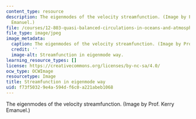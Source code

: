 ```yaml
---
content_type: resource
description: The eigenmodes of the velocity streamfunction. (Image by Prof. Kerry
  Emanuel.)
file: /courses/12-803-quasi-balanced-circulations-in-oceans-and-atmospheres-fall-2009/f73f50329e4a594df6c0a221abeb1068_12-803f09.jpg
file_type: image/jpeg
image_metadata:
  caption: The eigenmodes of the velocity streamfunction. (Image by Prof. Kerry Emanuel.)
  credit: ''
  image-alt: Streamfunction in eigenmode way.
learning_resource_types: []
license: https://creativecommons.org/licenses/by-nc-sa/4.0/
ocw_type: OCWImage
resourcetype: Image
title: Streamfunction in eigenmode way
uid: f73f5032-9e4a-594d-f6c0-a221abeb1068
---
```

The eigenmodes of the velocity streamfunction. (Image by Prof. Kerry Emanuel.)
